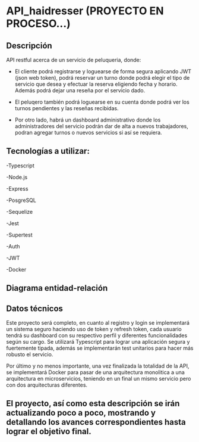 # API_haidresser  (PROYECTO EN PROCESO...)

## Descripción

API restful acerca de un servicio de peluqueria, donde:
- El cliente podrá registrarse y loguearse de forma segura aplicando JWT (json web token), podrá reservar un turno donde podrá elegir el tipo de servicio que desea y efectuar la reserva eligiendo fecha y horario. Además podrá dejar una reseña por el servicio dado.
  
    
- El peluqero también podrá loguearse en su cuenta donde podrá ver los turnos pendientes y las reseñas recibidas.
  

- Por otro lado, habrá un dashboard administrativo donde los administradores del servicio podrán dar de alta a nuevos trabajadores, podran agregar turnos o nuevos servicios si así se requiera.


## Tecnologías a utilizar:

  -Typescript
  
  -Node.js
  
  -Express
  
  -PosgreSQL
  
  -Sequelize
  
  -Jest
  
  -Supertest
  
  -Auth
  
  -JWT
  
  -Docker

## Diagrama entidad-relación

  
## Datos técnicos

  Este proyecto será completo, en cuanto al registro y login se implementará un sistema seguro haciendo uso de token y refresh token, cada usuario tendrá su dashboard con su respectivo perfil y diferentes funcionalidades según su cargo.
  Se utilizará Typescript para lograr una aplicación segura y fuertemente tipada, además se implementarán test unitarios para hacer más robusto el servicio.

  Por último y no menos importante, una vez finalizada la totalidad de la API, se implementará Docker para pasar de una arquitectura monolitica a una arquitectura en microservicios, teniendo en un final un mismo servicio pero con dos arquitecturas diferentes.

## El proyecto, así como esta descripción se irán actualizando poco a poco, mostrando y detallando los avances correspondientes hasta lograr el objetivo final.
  
  
  


  
  
